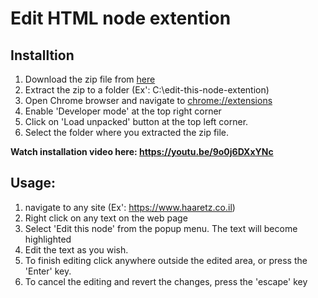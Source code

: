 Edit HTML node extention
========================

Installtion
-----------
1. Download the zip file from [here](https://github.com/Haaretz/edit-this-node-extention/archive/refs/heads/master.zip)
2. Extract the zip to a folder (Ex': C:\edit-this-node-extention)
3. Open Chrome browser and navigate to [chrome://extensions](chrome://extensions)
4. Enable 'Developer mode' at the top right corner
5. Click on 'Load unpacked' button at the top left corner.
6. Select the folder where you extracted the zip file.

**Watch installation video here: https://youtu.be/9o0j6DXxYNc**

Usage:
------
1. navigate to any site (Ex': https://www.haaretz.co.il)
2. Right click on any text on the web page
3. Select 'Edit this node' from the popup menu. The text will become highlighted
4. Edit the text as you wish.
5. To finish editing click anywhere outside the edited area, or press the 'Enter' key.
6. To cancel the editing and revert the changes, press the 'escape' key
